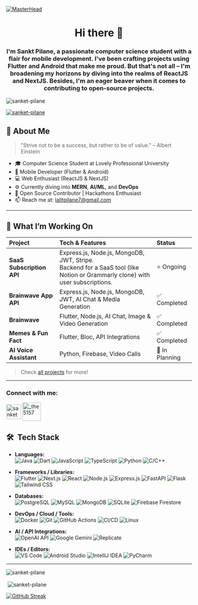 [![MasterHead](https://firebasestorage.googleapis.com/v0/b/flexi-coding.appspot.com/o/dempgi7-520f8d5f-63d4-4453-8822-dbc149ae27f8.gif?alt=media&token=91c0c7b2-93c3-4029-b011-1a8703c5730d)](https://rishavchanda.io)
## <h1 align="center"> Hi there 👋</h1>
<h3 align="center">I'm Sankt Pilane, a passionate computer science student with a flair for mobile development. I've been crafting projects using Flutter and Android that make me proud. But that's not all – I'm broadening my horizons by diving into the realms of ReactJS and NextJS. Besides, I'm an eager beaver when it comes to contributing to open-source projects.</h3>

<p align="left"> <img src="https://komarev.com/ghpvc/?username=sanket-pilane&label=Profile%20views&color=0e75b6&style=flat" alt="sanket-pilane" /> </p>

<p align="left"> <a href="https://github.com/ryo-ma/github-profile-trophy"><img src="https://github-profile-trophy.vercel.app/?username=sanket-pilane" alt="sanket-pilane" /></a> </p>

## 🌟 About Me
> "Strive not to be a success, but rather to be of value." – Albert Einstein

- 🎓 Computer Science Student at Lovely Professional University
- 📱 Mobile Developer (Flutter & Android)
- 💻 Web Enthusiast (ReactJS & NextJS)  
- ⚙️ Currently diving into **MERN**, **AI/ML**, and **DevOps**
- 🤝 Open Source Contributor | Hackathons Enthusiast
- 📫 Reach me at: [lalitpilane7@gmail.com](mailto:lalitpilane7@gmail.com)


---

## 🔭 What I’m Working On

| Project               | Tech & Features                             | Status       |
| :-------------------- | :------------------------------------------ | :----------- |
| **SaaS Subscription API**         | Express.js, Node.js, MongoDB, JWT, Stripe.<br> Backend for a SaaS tool (like Notion or Grammarly clone) with user subscriptions.    | ⭐ Ongoing    |
| **Brainwave App API**         | Express.js, Node.js, MongoDB, JWT,   AI Chat & Media Generation | ✅ Completed     |
| **Brainwave**         | Flutter, Node.js, AI Chat, Image & Video Generation | ✅ Completed    |
| **Memes & Fun Fact**  | Flutter, Bloc, API Integrations             | ✅ Completed |
| **AI Voice Assistant** | Python, Firebase, Video Calls           | 🚧 In Planning |

> Check [all projects](https://github.com/sanket-pilane?tab=repositories) for more!

---
<h3 align="left">Connect with me:</h3>
<p align="left">
<a href="https://www.linkedin.com/in/sanket-pilane-5756402b5/" target="blank"><img align="center" src="https://cdn-icons-png.flaticon.com/256/174/174857.png" alt="sanket pilane" height="40" width="40" /></a>
<a href="https://instagram.com/_the5157" target="blank"><img align="center" src="https://img.freepik.com/free-vector/instagram-icon_1057-2227.jpg?w=360" alt="_the5157" height="50" width="50" /></a>
</p>

## 🛠 &nbsp;Tech Stack

- **Languages:** &nbsp;  
  ![Java](https://img.shields.io/badge/-Java-333333?style=flat&logo=openjdk&logoColor=white)
  ![Dart](https://img.shields.io/badge/-Dart-333333?style=flat&logo=Dart&logoColor=0175C2)
  ![JavaScript](https://img.shields.io/badge/-JavaScript-333333?style=flat&logo=javascript)
  ![TypeScript](https://img.shields.io/badge/-TypeScript-333333?style=flat&logo=typescript)
  ![Python](https://img.shields.io/badge/-Python-333333?style=flat&logo=python)
  ![C/C++](https://img.shields.io/badge/-C/C++-333333?style=flat&logo=cplusplus)

- **Frameworks / Libraries:** &nbsp;  
  ![Flutter](https://img.shields.io/badge/-Flutter-333333?style=flat&logo=flutter)
  ![Next.js](https://img.shields.io/badge/-Next.js-333333?style=flat&logo=next.js)
  ![React](https://img.shields.io/badge/-React-333333?style=flat&logo=react)
  ![Node.js](https://img.shields.io/badge/-Node.js-333333?style=flat&logo=node.js)
  ![Express.js](https://img.shields.io/badge/-Express.js-333333?style=flat&logo=express)
  ![FastAPI](https://img.shields.io/badge/-FastAPI-333333?style=flat&logo=fastapi)
  ![Flask](https://img.shields.io/badge/-Flask-333333?style=flat&logo=flask)
  ![Tailwind CSS](https://img.shields.io/badge/-Tailwind%20CSS-333333?style=flat&logo=tailwind-css)

- **Databases:** &nbsp;  
  ![PostgreSQL](https://img.shields.io/badge/-PostgreSQL-333333?style=flat&logo=postgresql)
  ![MySQL](https://img.shields.io/badge/-MySQL-333333?style=flat&logo=mysql)
  ![MongoDB](https://img.shields.io/badge/-MongoDB-333333?style=flat&logo=mongodb)
  ![SQLite](https://img.shields.io/badge/-SQLite-333333?style=flat&logo=sqlite)
  ![Firebase Firestore](https://img.shields.io/badge/-Firebase%20Firestore-333333?style=flat&logo=firebase)

- **DevOps / Cloud / Tools:** &nbsp;  
  ![Docker](https://img.shields.io/badge/-Docker-333333?style=flat&logo=docker)
  ![Git](https://img.shields.io/badge/-Git-333333?style=flat&logo=git)
  ![GitHub Actions](https://img.shields.io/badge/-GitHub%20Actions-333333?style=flat&logo=github-actions)
  ![CI/CD](https://img.shields.io/badge/-CI/CD-333333?style=flat&logo=github)
  ![Linux](https://img.shields.io/badge/-Linux-333333?style=flat&logo=linux)

- **AI / API Integrations:** &nbsp;  
  ![OpenAI API](https://img.shields.io/badge/-OpenAI%20API-333333?style=flat&logo=openai)
  ![Google Gemini](https://img.shields.io/badge/-Gemini%20API-333333?style=flat&logo=google)
  ![Replicate](https://img.shields.io/badge/-Replicate%20API-333333?style=flat&logo=cloudflare)

- **IDEs / Editors:** &nbsp;  
  ![VS Code](https://img.shields.io/badge/-VS%20Code-333333?style=flat&logo=visual-studio-code)
  ![Android Studio](https://img.shields.io/badge/-Android%20Studio-333333?style=flat&logo=android-studio)
  ![IntelliJ IDEA](https://img.shields.io/badge/-IntelliJ%20IDEA-333333?style=flat&logo=intellij-idea)
  ![PyCharm](https://img.shields.io/badge/-PyCharm-333333?style=flat&logo=pycharm)

***

<p><img align="center" src="https://github-readme-stats.vercel.app/api/top-langs?username=sanket-pilane&show_icons=true&locale=en&layout=compact" alt="sanket-pilane" /></p>


<p>&nbsp;<img align="center" src="https://github-readme-stats.vercel.app/api?username=sanket-pilane&show_icons=true&locale=en" alt="sanket-pilane" /></p>
<a href="https://git.io/streak-stats"><img src="https://github-readme-streak-stats.herokuapp.com?user=sanket-pilane&theme=dark&date_format=M%20j%5B%2C%20Y%5D" alt="GitHub Streak" /></a>
